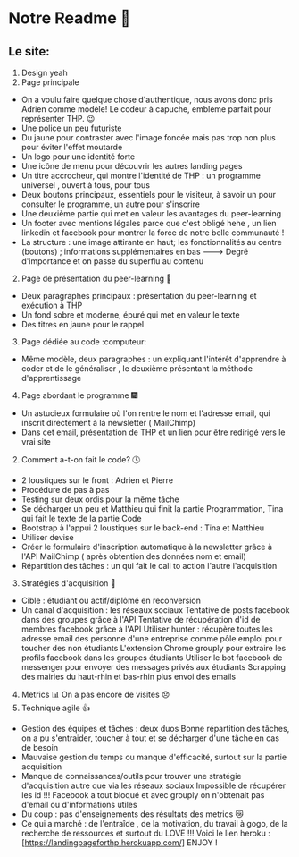 
# Notre Readme :purple_heart:
## Le site:
1. Design yeah
  1. Page principale 
  * On a voulu faire quelque chose d'authentique, nous avons donc pris Adrien comme modèle! Le codeur à capuche, emblème parfait pour représenter THP. :wink:
  * Une police un peu futuriste
  * Du jaune pour contraster avec l'image foncée mais pas trop non plus pour éviter l'effet moutarde
  * Un logo pour une identité forte
  * Une icône de menu pour découvrir les autres landing pages
  * Un titre accrocheur, qui montre l'identité de THP : un programme universel , ouvert à tous, pour tous 
  * Deux boutons principaux, essentiels pour le visiteur, à savoir un pour consulter le programme, un autre pour s'inscrire
  * Une deuxième partie qui met en valeur les avantages du peer-learning
  * Un footer avec mentions légales parce que c'est obligé hehe , un lien linkedin et facebook pour montrer la force de notre belle communauté !
  * La structure : une image attirante en haut; les fonctionnalités au centre (boutons) ; informations supplémentaires en bas
---> Degré d'importance et on passe du superflu au contenu
 2. Page de présentation du peer-learning :two_women_holding_hands:
  * Deux paragraphes principaux : présentation du peer-learning et exécution à THP
 * Un fond sobre et moderne, épuré qui met en valeur le texte
 * Des titres en jaune pour le rappel
 3. Page dédiée au code :computeur:
  * Même modèle, deux paragraphes : un expliquant l'intérêt d'apprendre à coder et de le généraliser , le deuxième présentant     la méthode d'apprentissage
  4. Page abordant le programme :fireworks:
  * Un astucieux formulaire où l'on rentre le nom et l'adresse email, qui inscrit directement à la newsletter ( MailChimp)
 * Dans cet email, présentation de THP et un lien pour être redirigé vers le vrai site
2. Comment a-t-on fait le code? :clock4:
 * 2 loustiques sur le front : Adrien et Pierre
 * Procédure de pas à pas
 * Testing sur deux ordis pour la même tâche
 * Se décharger un peu et Matthieu qui finit la partie Programmation, Tina qui fait le texte de la partie Code
 * Bootstrap à l'appui
 2 loustiques sur le back-end : Tina et Matthieu
 * Utiliser devise
 * Créer le formulaire d'inscription automatique à la newsletter grâce à l'API MailChimp ( après obtention des données nom et email)
 * Répartition des tâches : un qui fait le call to action l'autre l'acquisition
3. Stratégies d'acquisition :muscle:
 * Cible : étudiant ou actif/diplômé en reconversion
 * Un canal d'acquisition : les réseaux sociaux
Tentative de posts facebook dans des groupes grâce à l'API
Tentative de récupération d'id de membres facebook grâce à l'API
Utiliser hunter : récupère toutes les adresse email des personne d'une entreprise comme pôle emploi pour toucher des non étudiants
L'extension Chrome grouply pour extraire les profils facebook dans les groupes étudiants
Utiliser le bot facebook de messenger pour envoyer des messages privés aux étudiants
Scrapping des mairies du haut-rhin et bas-rhin plus envoi des emails
4. Metrics :bar_chart:
 On a pas encore de visites :disappointed:
5. Technique agile :thumbsup:
 * Gestion des équipes et tâches : deux duos
Bonne répartition des tâches, on a pu s'entraider, toucher à tout et se décharger d'une tâche en cas de besoin
 * Mauvaise gestion du temps ou manque d'efficacité, surtout sur la partie acquisition
 * Manque de connaissances/outils pour trouver une stratégie d'acquisition autre que via les réseaux sociaux
Impossible de récupérer les id !!! Facebook a tout bloqué et avec grouply on n'obtenait pas d'email ou d'informations utiles
 * Du coup : pas d'enseignements des résultats des metrics :crying_cat_face:
 * Ce qui a marché : de l'entraîde , de la motivation, du travail à gogo, de la recherche de ressources et surtout du LOVE !!!
Voici le lien heroku : [https://landingpageforthp.herokuapp.com/]
ENJOY !
